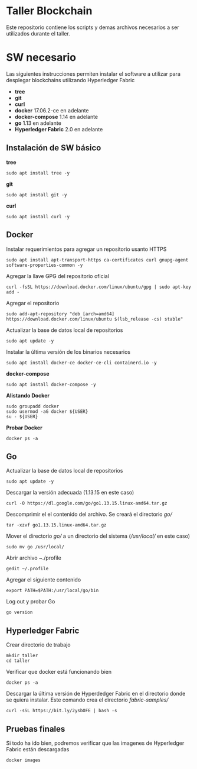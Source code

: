 # Taller Blockchain
Este repositorio contiene los scripts y demas archivos necesarios a ser utilizados durante el taller.

# SW necesario
Las siguientes instrucciones permiten instalar el software a utilizar para desplegar blockchains utilizando Hyperledger Fabric

* **tree**
* **git**
* **curl**
* **docker** 17.06.2-ce en adelante
* **docker-compose** 1.14 en adelante
* **go** 1.13 en adelante
* **Hyperledger Fabric** 2.0 en adelante

## Instalación de SW básico

**tree**

    sudo apt install tree -y

**git**

    sudo apt install git -y

**curl**
    
    sudo apt install curl -y

## Docker

Instalar requerimientos para agregar un repositorio usanto HTTPS

    sudo apt install apt-transport-https ca-certificates curl gnupg-agent software-properties-common -y

Agregar la llave GPG del repositorio oficial

    curl -fsSL https://download.docker.com/linux/ubuntu/gpg | sudo apt-key add -

Agregar el repositorio

    sudo add-apt-repository "deb [arch=amd64] https://download.docker.com/linux/ubuntu $(lsb_release -cs) stable"

Actualizar la base de datos local de repositorios

    sudo apt update -y

Instalar la última versión de los binarios necesarios

    sudo apt install docker-ce docker-ce-cli containerd.io -y


**docker-compose**

    sudo apt install docker-compose -y

**Alistando Docker**

    sudo groupadd docker
    sudo usermod -aG docker ${USER}
    su - ${USER}

**Probar Docker**

    docker ps -a

## Go

Actualizar la base de datos local de repositorios

    sudo apt update -y

Descargar la versión adecuada (1.13.15 en este caso)

    curl -O https://dl.google.com/go/go1.13.15.linux-amd64.tar.gz

Descomprimir el el contenido del archivo. Se creará el directorio *go/*

    tar -xzvf go1.13.15.linux-amd64.tar.gz

Mover el directorio *go/* a un directorio del sistema (*/usr/local/* en este caso)

    sudo mv go /usr/local/

Abrir archivo ~./profile
    
    gedit ~/.profile
    
Agregar el siguiente contenido

    export PATH=$PATH:/usr/local/go/bin

Log out y probar Go

    go version
    
## Hyperledger Fabric

Crear directorio de trabajo

    mkdir taller
    cd taller

Verificar que docker está funcionando bien
    
    docker ps -a

Descargar la última versión de Hyperdedger Fabric en el directorio donde se quiera instalar. Este comando crea el directorio *fabric-samples/*

    curl -sSL https://bit.ly/2ysbOFE | bash -s
    
## Pruebas finales
Si todo ha ido bien, podremos verificar que las imagenes de Hyperledger Fabric están descargadas

    docker images
